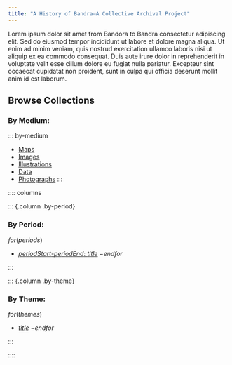 ```yaml
---
title: "A History of Bandra—A Collective Archival Project"
---
```


Lorem ipsum dolor sit amet from Bandora to Bandra consectetur adipiscing elit.
Sed do eiusmod tempor incididunt ut labore et dolore magna aliqua. Ut enim ad
minim veniam, quis nostrud exercitation ullamco laboris nisi ut aliquip ex ea
commodo consequat. Duis aute irure dolor in reprehenderit in voluptate velit
esse cillum dolore eu fugiat nulla pariatur. Excepteur sint occaecat cupidatat
non proident, sunt in culpa qui officia deserunt mollit anim id est laborum.


## Browse Collections

### By Medium:

::: by-medium
* [Maps](#)
* [Images](#)
* [Illustrations](#)
* [Data](#)
* [Photographs](#)
:::

:::: columns

::: {.column .by-period}

### By Period:

$for(periods)$
* [$periodStart$-$periodEnd$: $title$]($url$)
$-endfor$

:::

::: {.column .by-theme}

### By Theme:

$for(themes)$
* [$title$]($url$)
$-endfor$

:::

::::
